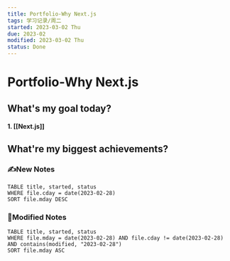 ```yaml
---
title: Portfolio-Why Next.js
tags: 学习记录/周二
started: 2023-03-02 Thu
due: 2023-02
modified: 2023-03-02 Thu
status: Done
---
```

# Portfolio-Why Next.js
## What's my goal today?
#### 1. [[Next.js]]
## What're my biggest achievements?
### ✍️New Notes

```dataview
TABLE title, started, status
WHERE file.cday = date(2023-02-28)
SORT file.mday DESC
```

### 📝Modified Notes

```dataview
TABLE title, started, status
WHERE file.mday = date(2023-02-28) AND file.cday != date(2023-02-28) AND contains(modified, "2023-02-28")
SORT file.mday ASC
```